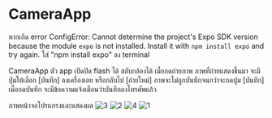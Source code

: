 # CameraApp

หากเกิด error
ConfigError: Cannot determine the project's Expo SDK version because the module `expo` is not installed. Install it with `npm install expo` and try again.
ใส่ "npm install expo" ลง terminal

CameraApp
ตัว app เปิดปิด flash ได้ สลับกล้องได้ เมื่อกดถ่ายภาพ ภาพที่ถ่ายแสดงขึ้นมา จะมีปุ่มให้เลือก [บันทึก] ลงเครื่องเลย หรือกลับไป [ถ่ายใหม่] ภาพจะไม่ถูกบันทึกจนกว่าจะกดปุุม [บันทึก] เมื่อกดบันทึก จะมีข้อความแจ้งเตือนว่าบันทึกลงโทรศัพแล้ว 



ภาพหน้าจอโปรแกรงและแสดงผล
![3](https://github.com/taaweezin00/CameraApp/raw/main/images/1757429943045.jpg)
![2](https://github.com/taaweezin00/CameraApp/raw/main/images/1757429943034.jpg)
![4](https://github.com/taaweezin00/CameraApp/raw/main/images/1757429943054.jpg)
![1](https://github.com/taaweezin00/CameraApp/raw/main/images/1757429943023.jpg)


